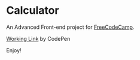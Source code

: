 # Calculator

An Advanced Front-end project for [FreeCodeCamp](https://www.freecodecamp.org/challenges/build-a-javascript-calculator).

[Working Link](https://codepen.io/thisiswhale/full/MQjXVR/) by CodePen

Enjoy!
